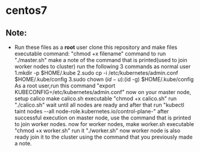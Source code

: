 # centos7
## Note: 
- Run these files as a **root** user
clone this repository and make files executable
command: "chmod +x filename"
command to run "./master.sh"
make a note of the command that is printed(used to join worker nodes to cluster)
run the following 3 commands as normal user
1.mkdir -p $HOME/.kube
2.sudo cp -i /etc/kubernetes/admin.conf $HOME/.kube/config
3.sudo chown $(id -u):$(id -g) $HOME/.kube/config
As a root user,run this command "export KUBECONFIG=/etc/kubernetes/admin.conf"
now on your master node, setup calico
make calico.sh executable "chmod +x calico.sh"
run "./calico.sh"
wait until all nodes are ready and after that run "kubectl taint nodes --all node-role.kubernetes.io/control-plane-"
after successful execution on master node, use the command that is printed to join worker nodes.
now for worker nodes, make worker.sh executable "chmod +x worker.sh"
run it "./worker.sh"
now worker node is also ready join it to the cluster using the command that you previously made a note.
